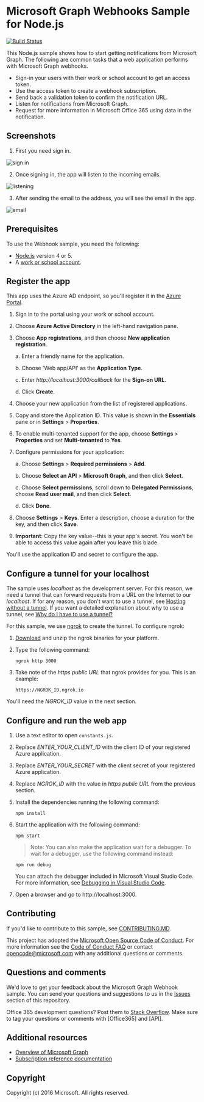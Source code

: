 # Microsoft Graph Webhooks Sample for Node.js
[![Build Status](https://travis-ci.org/microsoftgraph/nodejs-webhooks-rest-sample.svg)](https://travis-ci.org/microsoftgraph/nodejs-webhooks-rest-sample)

This Node.js sample shows how to start getting notifications from Microsoft Graph. The following are common tasks that a web application performs with Microsoft Graph webhooks.

* Sign-in your users with their work or school account to get an access token.
* Use the access token to create a webhook subscription.
* Send back a validation token to confirm the notification URL.
* Listen for notifications from Microsoft Graph.
* Request for more information in Microsoft Office 365 using data in the notification.

## Screenshots

1. First you need sign in.

![sign in](https://user-images.githubusercontent.com/3375461/31968683-c373ad30-b8c6-11e7-9d01-413fab9fd6d5.png)

2. Once signing in, the app will listen to the incoming emails.

![listening](https://user-images.githubusercontent.com/3375461/31968718-e19696c4-b8c6-11e7-91f2-f1806be0b134.png)

3. After sending the email to the address, you will see the email in the app.

![email](https://user-images.githubusercontent.com/3375461/31968754-0ce4dafc-b8c7-11e7-8458-8152d598228e.png)

## Prerequisites

To use the Webhook sample, you need the following:

* [Node.js](https://nodejs.org/) version 4 or 5.
* A [work or school account](http://dev.office.com/devprogram).

## Register the app

This app uses the Azure AD endpoint, so you'll register it in the [Azure Portal](https://ms.portal.azure.com/#blade/Microsoft_AAD_IAM/ApplicationsListBlade).

1. Sign in to the portal using your work or school account.

2. Choose **Azure Active Directory** in the left-hand navigation pane.

3. Choose **App registrations**, and then choose **New application registration**.  

   a. Enter a friendly name for the application.

   b. Choose 'Web app/API' as the **Application Type**.

   c. Enter *http://localhost:3000/callback* for the **Sign-on URL**. 
  
   d. Click **Create**.

4. Choose your new application from the list of registered applications.

5. Copy and store the Application ID. This value is shown in the **Essentials** pane or in **Settings** > **Properties**.

6. To enable multi-tenanted support for the app, choose **Settings** > **Properties** and set **Multi-tenanted** to **Yes**.

7. Configure permissions for your application:  

   a. Choose **Settings** > **Required permissions** > **Add**.
  
   b. Choose **Select an API** > **Microsoft Graph**, and then click **Select**.
  
   c. Choose **Select permissions**, scroll down to **Delegated Permissions**, choose **Read user mail**, and then click **Select**.
  
   d. Click **Done**.

8. Choose **Settings** > **Keys**. Enter a description, choose a duration for the key, and then click **Save**.

9. **Important**: Copy the key value--this is your app's secret. You won't be able to access this value again after you leave this blade.

You'll use the application ID and secret to configure the app.

## Configure a tunnel for your localhost

The sample uses *localhost* as the development server. For this reason, we need a tunnel that can forward requests from a URL on the Internet to our *localhost*. If for any reason, you don't want to use a tunnel, see [Hosting without a tunnel](https://github.com/OfficeDev/Microsoft-Graph-Nodejs-Webhooks/wiki/Hosting-the-sample-without-a-tunnel). If you want a detailed explanation about why to use a tunnel, see [Why do I have to use a tunnel?](https://github.com/OfficeDev/Microsoft-Graph-Nodejs-Webhooks/wiki/Why-do-I-have-to-use-a-tunnel)

For this sample, we use [ngrok](https://ngrok.com/) to create the tunnel. To configure ngrok:

1. [Download](https://ngrok.com/download) and unzip the ngrok binaries for your platform.
2. Type the following command:
    
    `ngrok http 3000`
    
3. Take note of the *https public URL* that ngrok provides for you. This is an example:

    `https://NGROK_ID.ngrok.io`

You'll need the *NGROK_ID* value in the next section.

## Configure and run the web app

1. Use a text editor to open `constants.js`.
2. Replace *ENTER_YOUR_CLIENT_ID* with the client ID of your registered Azure application.
3. Replace *ENTER_YOUR_SECRET* with the client secret of your registered Azure application.
4. Replace *NGROK_ID* with the value in *https public URL* from the previous section.
5. Install the dependencies running the following command:
    ```
    npm install
    ```

6. Start the application with the following command:
    ```
    npm start
    ```
    > Note: You can also make the application wait for a debugger. To wait for a debugger, use the following command instead:
    ```
    npm run debug
    ```
    You can attach the debugger included in Microsoft Visual Studio Code. For more information, see [Debugging in Visual Studio Code](https://code.visualstudio.com/Docs/editor/debugging).
    
7. Open a browser and go to http://localhost:3000.

<a name="contributing"></a>
## Contributing ##

If you'd like to contribute to this sample, see [CONTRIBUTING.MD](/CONTRIBUTING.md).

This project has adopted the [Microsoft Open Source Code of Conduct](https://opensource.microsoft.com/codeofconduct/). For more information see the [Code of Conduct FAQ](https://opensource.microsoft.com/codeofconduct/faq/) or contact [opencode@microsoft.com](mailto:opencode@microsoft.com) with any additional questions or comments.

## Questions and comments

We'd love to get your feedback about the Microsoft Graph Webhook sample. You can send your questions and suggestions to us in the [Issues](https://github.com/OfficeDev/Microsoft-Graph-NodeJs-Webhooks/issues) section of this repository.

Office 365 development questions? Post them to [Stack Overflow](http://stackoverflow.com/questions/tagged/Office365+API). Make sure to tag your questions or comments with [Office365] and [API].
  
## Additional resources

* [Overview of Microsoft Graph](http://graph.microsoft.io/)
* [Subscription reference documentation](https://graph.microsoft.io/en-us/docs/api-reference/beta/resources/subscription)

## Copyright
Copyright (c) 2016 Microsoft. All rights reserved.
